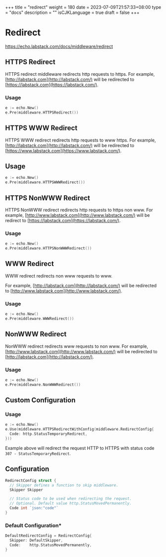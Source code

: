 +++
title = "redirect"
weight = 180
date = 2023-07-09T21:57:33+08:00
type = "docs"
description = ""
isCJKLanguage = true
draft = false
+++

# Redirect

https://echo.labstack.com/docs/middleware/redirect

## HTTPS Redirect

HTTPS redirect middleware redirects http requests to https. For example, [http://labstack.com](http://labstack.com/) will be redirected to [https://labstack.com](https://labstack.com/).

### Usage

```go
e := echo.New()
e.Pre(middleware.HTTPSRedirect())
```



## HTTPS WWW Redirect

HTTPS WWW redirect redirects http requests to www https. For example, [http://labstack.com](http://labstack.com/) will be redirected to [https://www.labstack.com](https://www.labstack.com/).

## Usage

```go
e := echo.New()
e.Pre(middleware.HTTPSWWWRedirect())
```



## HTTPS NonWWW Redirect

HTTPS NonWWW redirect redirects http requests to https non www. For example, [http://www.labstack.com](http://www.labstack.com/) will be redirect to [https://labstack.com](https://labstack.com/).

### Usage

```go
e := echo.New()
e.Pre(middleware.HTTPSNonWWWRedirect())
```



## WWW Redirect

WWW redirect redirects non www requests to www.

For example, [http://labstack.com](http://labstack.com/) will be redirected to [http://www.labstack.com](http://www.labstack.com/).

### Usage

```go
e := echo.New()
e.Pre(middleware.WWWRedirect())
```



## NonWWW Redirect

NonWWW redirect redirects www requests to non www. For example, [http://www.labstack.com](http://www.labstack.com/) will be redirected to [http://labstack.com](http://labstack.com/).

### Usage

```go
e := echo.New()
e.Pre(middleware.NonWWWRedirect())
```



## Custom Configuration

### Usage

```go
e := echo.New()
e.Use(middleware.HTTPSRedirectWithConfig(middleware.RedirectConfig{
  Code: http.StatusTemporaryRedirect,
}))
```



Example above will redirect the request HTTP to HTTPS with status code `307 - StatusTemporaryRedirect`.

## Configuration

```go
RedirectConfig struct {
  // Skipper defines a function to skip middleware.
  Skipper Skipper

  // Status code to be used when redirecting the request.
  // Optional. Default value http.StatusMovedPermanently.
  Code int `json:"code"`
}
```



### Default Configuration*

```go
DefaultRedirectConfig = RedirectConfig{
  Skipper: DefaultSkipper,
  Code:    http.StatusMovedPermanently,
}
```